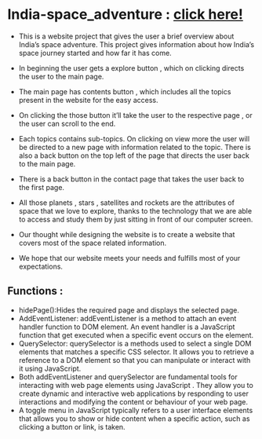 # India-space_adventure : [click here!](https://india-space-adventure.netlify.app/)

* This is a website project that gives the user a brief overview about India’s space adventure. This project gives information about how India’s space journey started and how far it has come.
* In beginning the user gets a explore button , which on clicking directs the user to the main page.
* The main page has contents button , which includes all the topics present in the website for the easy access.
* On clicking the those button it’ll take the user to the respective page , or the user can scroll to the end.
* Each topics contains sub-topics. On clicking on view more the user will be directed to a new page with information related to the topic. There is also a back button on the top left of the page that directs the user back to the main page.
* There is a back button in the contact page that takes the user back to the first page.
* All those planets , stars , satellites and rockets are the attributes of space that we love to explore, thanks to the technology that we are able to access and study them by just sitting in front of our computer screen.
* Our thought while designing the website is to create a website that covers most of the space related information.

* We hope that our website meets your needs and fulfills most of your expectations.

## Functions :

* hidePage():Hides the required page and displays the selected page.
* AddEventListener: addEventListener is a method to attach an event handler function to DOM element. An event handler is a JavaScript function that get executed when a specific event occurs on the element.
* QuerySelector: querySelector is a methods used to select a single  DOM elements that matches a specific CSS selector. It allows you to retrieve a reference to a DOM element so that you can manipulate or interact with it using JavaScript.
* Both addEventListener and querySelector are fundamental tools for interacting with web page elements using JavaScript . They allow you to create dynamic and interactive web applications by  responding to user interactions and modifying the content or behaviour of your web page.
* A toggle menu in JavaScript typically refers to a user interface elements that allows you to show or hide content when a specific action, such as clicking a  button or link, is taken.
